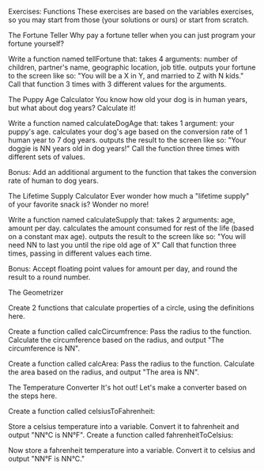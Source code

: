 Exercises: Functions
These exercises are based on the variables exercises, so you may start from those (your solutions or ours) or start from scratch.

The Fortune Teller
Why pay a fortune teller when you can just program your fortune yourself?

Write a function named tellFortune that:
takes 4 arguments: number of children, partner's name, geographic location, job title.
outputs your fortune to the screen like so: "You will be a X in Y, and married to Z with N kids."
Call that function 3 times with 3 different values for the arguments.

The Puppy Age Calculator
You know how old your dog is in human years, but what about dog years? Calculate it!

Write a function named calculateDogAge that:
takes 1 argument: your puppy's age.
calculates your dog's age based on the conversion rate of 1 human year to 7 dog years.
outputs the result to the screen like so: "Your doggie is NN years old in dog years!"
Call the function three times with different sets of values.

Bonus: Add an additional argument to the function that takes the conversion rate of human to dog years.

The Lifetime Supply Calculator
Ever wonder how much a "lifetime supply" of your favorite snack is? Wonder no more!

Write a function named calculateSupply that:
takes 2 arguments: age, amount per day.
calculates the amount consumed for rest of the life (based on a constant max age).
outputs the result to the screen like so: "You will need NN to last you until the ripe old age of X"
Call that function three times, passing in different values each time.

Bonus: Accept floating point values for amount per day, and round the result to a round number.

The Geometrizer

Create 2 functions that calculate properties of a circle, using the definitions here.

Create a function called calcCircumfrence:
Pass the radius to the function.
Calculate the circumference based on the radius, and output "The circumference is NN".

Create a function called calcArea:
Pass the radius to the function.
Calculate the area based on the radius, and output "The area is NN".

The Temperature Converter
It's hot out! Let's make a converter based on the steps here.

Create a function called celsiusToFahrenheit:

Store a celsius temperature into a variable.
Convert it to fahrenheit and output "NN°C is NN°F".
Create a function called fahrenheitToCelsius:

Now store a fahrenheit temperature into a variable.
Convert it to celsius and output "NN°F is NN°C."
